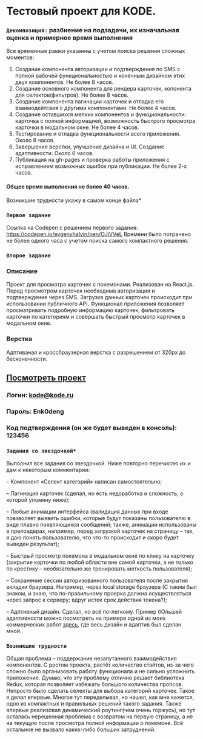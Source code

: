 # Тестовый проект для KODE. 

### `Декомпозиция:` разбиение на подзадачи, их изначальная оценка и примерное время выполнения
Все временные рамки указанны с учетом поиска решения сложных моментов:
 1. Создание компонента авторизации и подтверждения по SMS с полной рабочей функциональностью и конечным дизайном этих двух компонентов. Не более 8 часов.
 2. Создание основного компонента для рендера карточек, копонента для селектов(фильтров). Не более 8 часов.
 3. Создание компонента пагинации карточек и отладка его взаимодейтсвия с другими компонентами. Не более 4 часов.
 4. Создание оставшихся мелких компонентов и функциональности: карточка с полной информацией, возможность быстрого просмотра карточки в модальном окне. Не более 4 часов.
 5. Тестирование и отладка функциональности всего приложения. Около 8 часов.
 6. Завершение верстки, улучшение дизайна и UI. Создание адаптивности. Около 6 часов.
 7. Публикация на gh-pages и проверка работы приложения с исправлением возможных ошибок при публикации. Не более 2-х часов.

 #### Общее время выполнения не более 40 часов.

Возникшие трудности укажу в самом конце файла*

### `Первое задание`
Ссылка на Codepen с решением первого задания: https://codepen.io/evgenyhalvin/pen/OJjVVeL
Времени было потрачено не более одного часа с учетом поиска самого компактного решения.

### `Второе задание`
### Описание
Проект для просмотра карточек с покемонами. Реализован на React.js. Перед просмотром карточек необходима авторизация и подтверждение через SMS. Загрузка данных карточек происходит при использовании публичного API. Функционал приложения позволяет просматривать подробную информацию карточек, фильтровать карточки по категориям и совершать быстрый просмотр карточек в модальном окне.

### Верстка
Адптиваная и кроссбраузерная верстка с разрешением от 320px до бесконечности.

## [Посмотреть проект](https://evgenyhalvin.github.io/kode-test/)
### Логин: kode@kode.ru
### Пароль: Enk0deng
### Код подтверждения (он же будет выведен в консоль): 123456

### `Задания со звездочкой*`
Выполнил все задания со звездочкой. Ниже повторно перечислю их и дам к некоторым комментарии:

  – Компонент «Селект категорий» написан самостоятельно;

  – Пагинация карточек (сделал, но есть недоработка и сложность, о которой упомяну ниже);

  – Любые анимации интерфейса (валидация данных при входе повзволяет выявить ошибки, которые будут показаны пользователю в виде плавно появляющихся сообщений; также, анимации использованы в прелоадерах, например, перед загрузкой карточек на страницу – так, я даю понять пользователю, что что-то происходит и скоро будет выведен результат);

  – Быстрый просмотр покемона в модальном окне по клику на карточку (закрытие карточки по любой области вне самой карточки, а не только по крестику – необязательно же тренировать меткость пользователя);

  – Сохранение сессии авторизованного пользователя после закрытия вкладки браузера. Например, через local storage браузера (С таким был знаком, и знаю, что по-правильному проерка должна осуществляться через запрос к серверу; вдруг истек срок действия токена?);

  – Адптивный дизайн. Сделал, но всё по-легкому. Пример бОльшей адаптивности можно посмотреть на примере одной из моих коммерческих работ [здесь](https://alex-andreev-webme.github.io/kesha-project/index.html), где весь дизайн и адаптив был сделан мной.


### `Возникшие трудности`
Общая проблема – поддержание незапутанного взаимодействия компонентов. С ростом проекта, растёт количество стэйтов, из-за чего сложно было организовать работу функционала и не сильно усложнить приложение. Думаю, что эту проблему отлично решает библиотека Redux, которая позволяет избежать большого количества пропсов.
Непросто было сделать селекты для выбора категорий карточек. Такое я делал впервые. Многое тут переделывал, но нашел, как мне кажется, одно из компактных и правильных решений такого задания. Также впервые реализовал динамический роутинг(чем очень горжусь), но тут осталась нерешенная проблема с возвратом на первую страницу, а не на текущую после просмотра полной информации о покемоне. Всё остальное не вызвало каких-либо больших затруднений.

